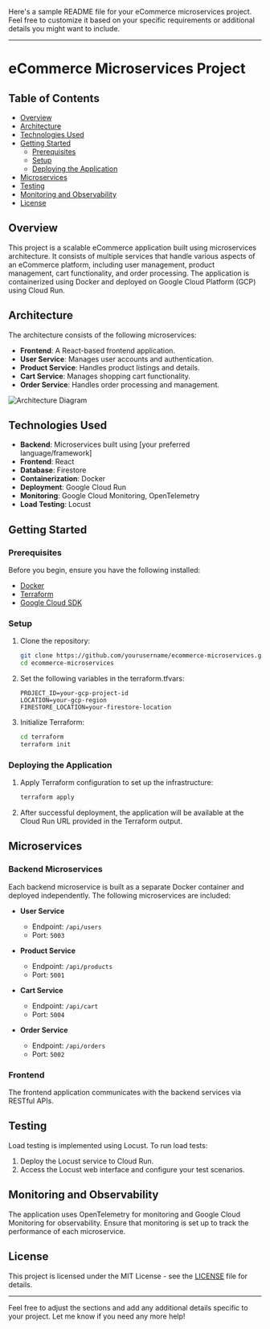 Here's a sample README file for your eCommerce microservices project. Feel free to customize it based on your specific requirements or additional details you might want to include.

---

# eCommerce Microservices Project

## Table of Contents
- [Overview](#overview)
- [Architecture](#architecture)
- [Technologies Used](#technologies-used)
- [Getting Started](#getting-started)
  - [Prerequisites](#prerequisites)
  - [Setup](#setup)
  - [Deploying the Application](#deploying-the-application)
- [Microservices](#microservices)
- [Testing](#testing)
- [Monitoring and Observability](#monitoring-and-observability)
- [License](#license)

## Overview
This project is a scalable eCommerce application built using microservices architecture. It consists of multiple services that handle various aspects of an eCommerce platform, including user management, product management, cart functionality, and order processing. The application is containerized using Docker and deployed on Google Cloud Platform (GCP) using Cloud Run.

## Architecture
The architecture consists of the following microservices:
- **Frontend**: A React-based frontend application.
- **User Service**: Manages user accounts and authentication.
- **Product Service**: Handles product listings and details.
- **Cart Service**: Manages shopping cart functionality.
- **Order Service**: Handles order processing and management.

![Architecture Diagram](path/to/your/architecture-diagram.png)

## Technologies Used
- **Backend**: Microservices built using [your preferred language/framework]
- **Frontend**: React
- **Database**: Firestore
- **Containerization**: Docker
- **Deployment**: Google Cloud Run
- **Monitoring**: Google Cloud Monitoring, OpenTelemetry
- **Load Testing**: Locust

## Getting Started

### Prerequisites
Before you begin, ensure you have the following installed:
- [Docker](https://www.docker.com/get-started)
- [Terraform](https://www.terraform.io/downloads.html)
- [Google Cloud SDK](https://cloud.google.com/sdk/docs/install)

### Setup
1. Clone the repository:
   ```bash
   git clone https://github.com/yourusername/ecommerce-microservices.git
   cd ecommerce-microservices
   ```

2. Set the following variables in the terraform.tfvars:
   ```plaintext
   PROJECT_ID=your-gcp-project-id
   LOCATION=your-gcp-region
   FIRESTORE_LOCATION=your-firestore-location
   ```

3. Initialize Terraform:
   ```bash
   cd terraform
   terraform init
   ```

### Deploying the Application
1. Apply Terraform configuration to set up the infrastructure:
   ```bash
   terraform apply
   ```

2. After successful deployment, the application will be available at the Cloud Run URL provided in the Terraform output.

## Microservices
### Backend Microservices
Each backend microservice is built as a separate Docker container and deployed independently. The following microservices are included:

- **User Service**
  - Endpoint: `/api/users`
  - Port: `5003`

- **Product Service**
  - Endpoint: `/api/products`
  - Port: `5001`

- **Cart Service**
  - Endpoint: `/api/cart`
  - Port: `5004`

- **Order Service**
  - Endpoint: `/api/orders`
  - Port: `5002`

### Frontend
The frontend application communicates with the backend services via RESTful APIs.

## Testing
Load testing is implemented using Locust. To run load tests:
1. Deploy the Locust service to Cloud Run.
2. Access the Locust web interface and configure your test scenarios.

## Monitoring and Observability
The application uses OpenTelemetry for monitoring and Google Cloud Monitoring for observability. Ensure that monitoring is set up to track the performance of each microservice.

## License
This project is licensed under the MIT License - see the [LICENSE](LICENSE) file for details.

---

Feel free to adjust the sections and add any additional details specific to your project. Let me know if you need any more help!
